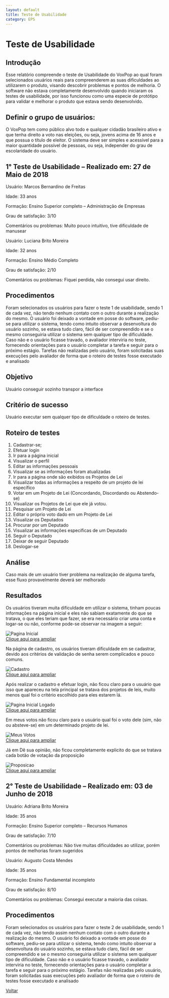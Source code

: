 ```yaml
---
layout: default
title: Teste de Usabilidade
category: EPS
---
```


# Teste de Usabilidade

## Introdução
Esse relatório compreende o teste de Usabilidade do VoxPop ao qual foram selecionados usuários reais para compreenderem as suas dificuldades ao utilizarem o produto, visando descobrir problemas e pontos de melhoria. O software não estava completamente desenvolvido quando iniciaram os testes de usabilidade, por isso funcionou como uma especie de protótipo para validar e melhorar o produto que estava sendo desenvolvido.

## Definir o grupo de usuários:
O VoxPop tem como público alvo todo e qualquer cidadão brasileiro ativo e que tenha direito a voto nas eleições, ou seja, jovens acima de 16 anos e que possua o título de eleitor. O sistema deve ser simples e acessível para a maior quantidade possível de pessoas, ou seja, independer do grau de escolaridade do usuário.

## 1° Teste de Usabilidade – Realizado em: 27 de Maio de 2018
Usuário: Marcos Bernardino de Freitas

Idade: 33 anos

Formação: Ensino Superior completo – Administração de Empresas

Grau de satisfação: 3/10

Comentários ou problemas: Muito pouco intuitivo, tive dificuldade de manusear

Usuário: Luciana Brito Moreira

Idade: 32 anos

Formação: Ensino Médio Completo

Grau de satisfação: 2/10

Comentários ou problemas: Fiquei perdida, não consegui usar direito.

## Procedimentos
Foram selecionados os usuários para fazer o teste 1 de usabilidade, sendo 1 de cada vez, não tendo nenhum contato com o outro durante a realização do mesmo. O usuário foi deixado a vontade em posse do software, pediu-se para utilizar o sistema, tendo como intuito observar a desenvoltura do usuário sozinho, se estava tudo claro, fácil de ser compreendido e se o mesmo conseguiria utilizar o sistema sem qualquer tipo de dificuldade. Caso não e o usuário ficasse travado, o avaliador interviria no teste, fornecendo orientações para o usuário completar a tarefa e seguir para o próximo estágio. Tarefas não realizadas pelo usuário, foram solicitadas suas execuções pelo avaliador de forma que o roteiro de testes fosse executado e analisado

## Objetivo
Usuário conseguir sozinho transpor a interface

## Critério de sucesso
Usuário executar sem qualquer tipo de dificuldade o roteiro de testes.

## Roteiro de testes
1. Cadastrar-se;
2. Efetuar login
3. Ir para a página inicial
4. Visualizar o perfil
5. Editar as informações pessoais
6. Visualizar se as informações foram atualizadas
7. Ir para a página onde são exibidos os Projetos de Lei
8. Visualizar todas as informações a respeito de um projeto de lei específico
9. Votar em um Projeto de Lei (Concordando, Discordando ou Abstendo-se)
10. Visualizar os Projetos de Lei que ele já votou.
11. Pesquisar um Projeto de Lei
12. Editar o próprio voto dado em um Projeto de Lei
13. Visualizar os Deputados
14. Procurar por um Deputado
15. Visualizar as informações específicas de um Deputado
16. Seguir o Deputado
17. Deixar de seguir Deputado
18. Deslogar-se

## Análise
Caso mais de um usuário tiver problema na realização de alguma tarefa, esse fluxo provavelmente deverá ser melhorado

## Resultados
Os usuários tiveram muita dificuldade em utilizar o sistema, tinham poucas informações na página inicial e eles não sabiam exatamente do que se tratava, o que eles teriam que fazer, se era necessário criar uma conta e logar-se ou não, conforme pode-se observar na imagem a seguir:

![Pagina Inicial](images/pagina_inicial.png)  
[Clique aqui para ampliar](images/pagina_inicial.png)

Na página de cadastro, os usuários tiveram dificuldade em se cadastrar, devido aos critérios de validação de senha serem complicados e pouco comuns.

![Cadastro](images/cadastro.png)  
[Clique aqui para ampliar](images/cadastro.png)  

Após realizar o cadastro e efetuar login, não ficou claro para o usuário que isso que apareceu na tela principal se tratava dos projetos de leis, muito menos qual foi o critério escolhido para eles estarem lá.

![Pagina Inicial Logado](images/pagina_inicial_logado.png)  
[Clique aqui para ampliar](images/pagina_inicial_logado.png)

Em meus votos não ficou claro para o usuário qual foi o voto dele (sim, não ou absteve-se) em um determinado projeto de lei.

![Meus Votos](images/meus_votos.png)  
[Clique aqui para ampliar](images/meus_votos.png)

Já em Dê sua opinião, não ficou completamente explicito do que se tratava cada botão de votação da proposição

![Proposicao](images/proposicao.png)  
[Clique aqui para ampliar](images/proposicao.png)

## 2° Teste de Usabilidade – Realizado em: 03 de Junho de 2018
Usuário: Adriana Brito Moreira

Idade: 35 anos

Formação: Ensino Superior completo – Recursos Humanos

Grau de satisfação: 7/10

Comentários ou problemas: Não tive muitas dificuldades ao utilizar, porém pontos de melhorias foram sugeridos

Usuário: Augusto Costa Mendes

Idade: 35 anos

Formação: Ensino Fundamental incompleto

Grau de satisfação: 8/10

Comentários ou problemas: Consegui executar a maioria das coisas.

## Procedimentos
Foram selecionados os usuários para fazer o teste 2 de usabilidade, sendo 1 de cada vez, não tendo assim nenhum contato com o outro durante a realização do mesmo. O usuário foi deixado a vontade em posse do software, pediu-se para utilizar o sistema, tendo como intuito observar a desenvoltura do usuário sozinho, se estava tudo claro, fácil de ser compreendido e se o mesmo conseguiria utilizar o sistema sem qualquer tipo de dificuldade. Caso não e o usuário ficasse travado, o avaliador interviria no teste, fornecendo orientações para o usuário completar a tarefa e seguir para o próximo estágio. Tarefas não realizadas pelo usuário, foram solicitadas suas execuções pelo avaliador de forma que o roteiro de testes fosse executado e analisado

[Voltar](./../)
